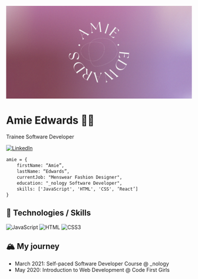 ![](https://github.com/amiehannah/amiehannah/blob/main/Artboard%201.png)
# Amie Edwards 👩‍💻

Trainee Software Developer

[![LinkedIn](https://img.shields.io/badge/LinkedIn-AmieEdwards-blue)](https://www.linkedin.com/in/amie-edwards-70a19068/)

```
amie = { 
	firstName: “Amie”,
	lastName: “Edwards”,
	currentJob: "Menswear Fashion Designer",
	education: "_nology Software Developer",
	skills: ['JavaScript', 'HTML', 'CSS', ‘React’]
}

```


## 🤖 Technologies / Skills
![JavaScript](https://img.shields.io/badge/-JavaScript-#F7DF1E?logo=javascript&logoColor=white&style=flat-square) 
![HTML](https://img.shields.io/badge/-HTML5-#E34F26?logo=html&logoColor=lightgrey&style=flat-square) 
![CSS3](https://img.shields.io/badge/-CSS3-1572B6?style=flat&logo=css3&logoColor=white&link=/)


## 🏔️ My journey 
- March 2021: Self-paced Software Developer Course @ _nology
- May 2020: Introduction to Web Development @ Code First Girls
